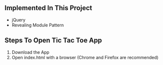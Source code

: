 ## Implemented In This Project
* jQuery
* Revealing Module Pattern


## Steps To Open Tic Tac Toe App
1. Download the App
2. Open index.html with a browser (Chrome and Firefox are recommended)
